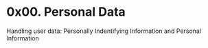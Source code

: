 # 0x00. Personal Data

Handling user data: Personally Indentifying Information and Personal Information
